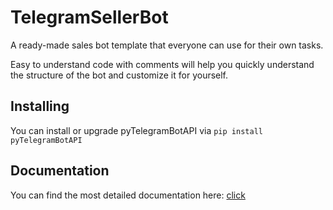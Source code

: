 # TelegramSellerBot
A ready-made sales bot template that everyone can use for their own tasks. 
  
Easy to understand code with comments will help you quickly understand the structure of the bot and customize it for yourself.

## Installing
You can install or upgrade pyTelegramBotAPI via
`pip install pyTelegramBotAPI`

## Documentation
You can find the most detailed documentation here: [click](https://pypi.org/project/pyTelegramBotAPI/)
